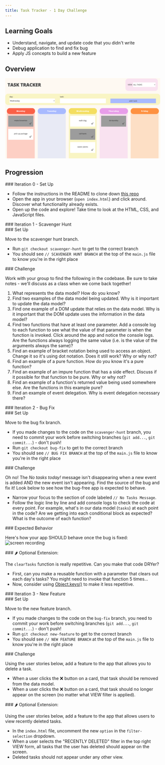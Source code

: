 ```yaml
---
title: Task Tracker - 1 Day Challenge
---
```


## Learning Goals

* Understand, navigate, and update code that you didn't write
* Debug application to find and fix bug
* Apply JS concepts to build a new feature

## Overview

![screenshot of app](./assets/task-tracker/screenshot.png)


## Progression

<section class="answer">
### Iteration 0 - Set Up 

- Follow the instructions in the README to clone down [this repo](https://github.com/turingschool-examples/task-tracker)
- Open the app in your browser (`open index.html`) and click around. Discover what functionality already exists.
- Open up the code and explore! Take time to look at the HTML, CSS, and JavaScript files.
</section>

<section class="answer">
### Iteration 1 - Scavenger Hunt

<section class="note">
### Set Up

Move to the scavenger hunt branch.
- Run `git checkout scavenger-hunt` to get to the correct branch
- You should see `// SCAVENGER HUNT BRANCH` at the top of the `main.js` file to know you're in the right place
</section>

<section class="call-to-action">
### Challenge

Work with your group to find the following in the codebase. Be sure to take notes - we'll discuss as a class when we come back together!
1. What represents the data model? How do you know?
2. Find two examples of the data model being updated. Why is it important to update the data model?
3. Find one example of a DOM update that relies on the data model. Why is it important that the DOM update uses the information in the data model?
4. Find two functions that have at least one parameter. Add a console log to each function to see what the value of that parameter is when the function is invoked. Click around the app and notice the console logs. Are the functions always logging the same value (i.e. is the value of the arguments always the same)?
5. Find an example of bracket notation being used to access an object. Change it so it's using dot notation. Does it still work? Why or why not?
6. Find an example of a pure function. How do you know it's a pure function?
7. Find an example of an impure function that has a side effect. Discuss if it possible for that function to be pure. Why or why not?
8. Find an example of a function's returned value being used somewhere else. Are the functions in this example pure?
9. Find an example of event delegation. Why is event delegation necessary there?
</section>
</section>


<section class="answer">
### Iteration 2 - Bug Fix

<section class="note">
### Set Up

Move to the bug fix branch.
- If you made changes to the code on the `scavenger-hunt` branch, you need to commit your work before switching branches (`git add...`, `git commit...`) - don't push! 
- Run `git checkout bug-fix` to get to the correct branch
- You should see `// BUG FIX BRANCH` at the top of the `main.js` file to know you're in the right place
</section>

<section class="call-to-action">
### Challenge

Oh no! The *No tasks today!* message isn't disappearing when a new event is added AND the new event isn't appearing. Find the source of the bug and fix it! Look below to see how the bug-free app is expected to behave.
- Narrow your focus to the section of code labeled `// No Tasks Message`. 
- Follow the logic line by line and add console logs to check the code at every point. For example, what's in our data model (`tasks`) at each point in the code? Are we getting into each conditional block as expected? What is the outcome of each function?  

<section class="answer">
### Expected Behavior 

Here's how your app SHOULD behave once the bug is fixed:
![screen recording](./assets/task-tracker/bug-fix-recording.gif)
</section>
</section>

<section class="checks-for-understanding">
### 🌶 Optional Extension:

The `clearTasks` function is really repetitive. Can you make that code DRYer? 
- First, can you make a reusable function with a parameter that clears out each day's tasks? You might need to invoke that function 5 times...
- Now, consider using [Object.keys()](https://developer.mozilla.org/en-US/docs/Web/JavaScript/Reference/Global_Objects/Object/keys) to make it less repetitive.
</section>
</section>

<section class="answer">
### Iteration 3 - New Feature

<section class="note">
### Set Up

Move to the new feature branch.
- If you made changes to the code on the `bug-fix` branch, you need to commit your work before switching branches (`git add...`, `git commit...`) - don't push! 
- Run `git checkout new-feature` to get to the correct branch
- You should see `// NEW FEATURE BRANCH` at the top of the `main.js` file to know you're in the right place
</section>

<section class="call-to-action">
### Challenge

Using the user stories below, add a feature to the app that allows you to delete a task.  
- When a user clicks the ❌ button on a card, that task should be removed from the data model.  
- When a user clicks the ❌ button on a card, that task should no longer appear on the screen (no matter what VIEW filter is applied).
</section>

<section class="checks-for-understanding">
### 🌶 Optional Extension:

Using the user stories below, add a feature to the app that allows users to view recently deleted tasks.
- In the `index.html` file, uncomment the new `option` in the `filter-selection` dropdown.
- When a user selects the "RECENTLY DELETED" filter in the top right VIEW form, all tasks that the user has deleted should appear on the screen. 
- Deleted tasks should not appear under any other view.
</section>
</section>
